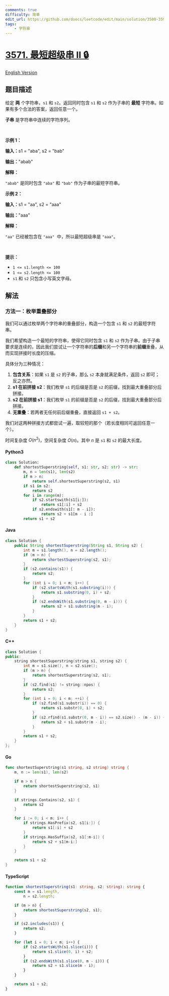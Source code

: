 ```yaml
---
comments: true
difficulty: 简单
edit_url: https://github.com/doocs/leetcode/edit/main/solution/3500-3599/3571.Find%20the%20Shortest%20Superstring%20II/README.md
tags:
    - 字符串
---
```


<!-- problem:start -->

# [3571. 最短超级串 II 🔒](https://leetcode.cn/problems/find-the-shortest-superstring-ii)

[English Version](/solution/3500-3599/3571.Find%20the%20Shortest%20Superstring%20II/README_EN.md)

## 题目描述

<!-- description:start -->

<p>给定 <strong>两</strong> 个字符串，<code>s1</code> 和&nbsp;<code>s2</code>。返回同时包含 <code>s1</code> 和&nbsp;<code>s2</code>&nbsp;作为子串的 <strong>最短</strong>&nbsp;字符串。如果有多个合法的答案，返回任意一个。</p>

<p><strong>子串</strong> 是字符串中连续的字符序列。</p>

<p>&nbsp;</p>

<p><strong class="example">示例 1：</strong></p>

<div class="example-block">
<p><strong>输入：</strong><span class="example-io">s1 = "aba", s2 = "bab"</span></p>

<p><span class="example-io"><b>输出：</b>"abab"</span></p>

<p><strong>解释：</strong></p>

<p><code>"abab"</code>&nbsp;是同时包含 <code>"aba"</code> 和&nbsp;<code>"bab"</code>&nbsp;作为子串的最短字符串。</p>
</div>

<p><strong class="example">示例 2：</strong></p>

<div class="example-block">
<p><strong>输入：</strong><span class="example-io">s1 = "aa", s2 = "aaa"</span></p>

<p><span class="example-io"><b>输出：</b>"aaa"</span></p>

<p><strong>解释：</strong></p>

<p><code>"aa"</code>&nbsp;已经被包含在&nbsp;<code>"aaa"</code>&nbsp; 中，所以最短超级串是&nbsp;<code>"aaa"</code>。</p>
</div>

<p>&nbsp;</p>

<p><strong>提示：</strong></p>

<ul>
	<li data-end="23" data-start="2"><code>1 &lt;= s1.length &lt;= 100</code></li>
	<li data-end="47" data-start="26"><code>1 &lt;= s2.length &lt;= 100</code></li>
	<li data-end="102" data-is-last-node="" data-start="50"><code>s1</code> 和&nbsp;<code>s2</code>&nbsp;只包含小写英文字母。</li>
</ul>

<!-- description:end -->

## 解法

<!-- solution:start -->

### 方法一：枚举重叠部分

我们可以通过枚举两个字符串的重叠部分，构造一个包含 `s1` 和 `s2` 的最短字符串。

我们希望构造一个最短的字符串，使得它同时包含 `s1` 和 `s2` 作为子串。由于子串要求是连续的，因此我们尝试让一个字符串的**后缀**和另一个字符串的**前缀**重叠，从而实现拼接时长度的压缩。

具体分为三种情况：

1. **包含关系**：如果 `s1` 是 `s2` 的子串，那么 `s2` 本身就满足条件，返回 `s2` 即可；反之亦然。
2. **s1 在前拼接 s2**：我们枚举 `s1` 的后缀是否是 `s2` 的前缀，找到最大重叠部分后拼接。
3. **s2 在前拼接 s1**：我们枚举 `s1` 的前缀是否是 `s2` 的后缀，找到最大重叠部分后拼接。
4. **无重叠**：若两者无任何前后缀重叠，直接返回 `s1 + s2`。

我们对这两种拼接方式都尝试一遍，取较短的那个（若长度相同可返回任意一个）。

时间复杂度 $O(n^2)$，空间复杂度 $O(n)$。其中 $n$ 是 `s1` 和 `s2` 的最大长度。

<!-- tabs:start -->

#### Python3

```python
class Solution:
    def shortestSuperstring(self, s1: str, s2: str) -> str:
        m, n = len(s1), len(s2)
        if m > n:
            return self.shortestSuperstring(s2, s1)
        if s1 in s2:
            return s2
        for i in range(m):
            if s2.startswith(s1[i:]):
                return s1[:i] + s2
            if s2.endswith(s1[: m - i]):
                return s2 + s1[m - i :]
        return s1 + s2
```

#### Java

```java
class Solution {
    public String shortestSuperstring(String s1, String s2) {
        int m = s1.length(), n = s2.length();
        if (m > n) {
            return shortestSuperstring(s2, s1);
        }
        if (s2.contains(s1)) {
            return s2;
        }
        for (int i = 0; i < m; i++) {
            if (s2.startsWith(s1.substring(i))) {
                return s1.substring(0, i) + s2;
            }
            if (s2.endsWith(s1.substring(0, m - i))) {
                return s2 + s1.substring(m - i);
            }
        }
        return s1 + s2;
    }
}
```

#### C++

```cpp
class Solution {
public:
    string shortestSuperstring(string s1, string s2) {
        int m = s1.size(), n = s2.size();
        if (m > n) {
            return shortestSuperstring(s2, s1);
        }
        if (s2.find(s1) != string::npos) {
            return s2;
        }
        for (int i = 0; i < m; ++i) {
            if (s2.find(s1.substr(i)) == 0) {
                return s1.substr(0, i) + s2;
            }
            if (s2.rfind(s1.substr(0, m - i)) == s2.size() - (m - i)) {
                return s2 + s1.substr(m - i);
            }
        }
        return s1 + s2;
    }
};
```

#### Go

```go
func shortestSuperstring(s1 string, s2 string) string {
	m, n := len(s1), len(s2)

	if m > n {
		return shortestSuperstring(s2, s1)
	}

	if strings.Contains(s2, s1) {
		return s2
	}

	for i := 0; i < m; i++ {
		if strings.HasPrefix(s2, s1[i:]) {
			return s1[:i] + s2
		}
		if strings.HasSuffix(s2, s1[:m-i]) {
			return s2 + s1[m-i:]
		}
	}

	return s1 + s2
}
```

#### TypeScript

```ts
function shortestSuperstring(s1: string, s2: string): string {
    const m = s1.length,
        n = s2.length;

    if (m > n) {
        return shortestSuperstring(s2, s1);
    }

    if (s2.includes(s1)) {
        return s2;
    }

    for (let i = 0; i < m; i++) {
        if (s2.startsWith(s1.slice(i))) {
            return s1.slice(0, i) + s2;
        }
        if (s2.endsWith(s1.slice(0, m - i))) {
            return s2 + s1.slice(m - i);
        }
    }

    return s1 + s2;
}
```

<!-- tabs:end -->

<!-- solution:end -->

<!-- problem:end -->
